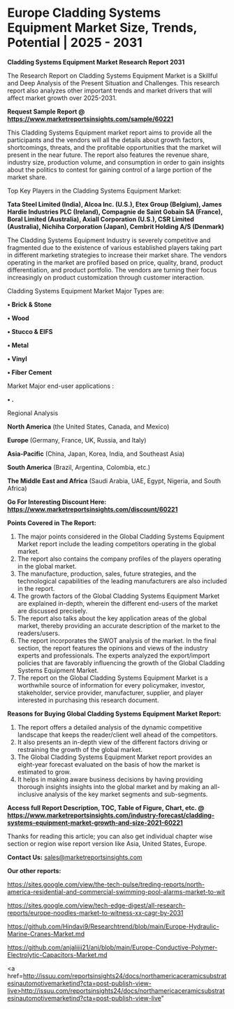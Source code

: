  # Europe Cladding Systems Equipment Market Size, Trends, Potential | 2025 - 2031

<strong>Cladding Systems Equipment Market Research Report 2031</strong>

The Research Report on Cladding Systems Equipment Market is a Skillful and Deep Analysis of the Present Situation and Challenges. This research report also analyzes other important trends and market drivers that will affect market growth over 2025-2031.

<strong>Request Sample Report @ <a href=https://www.marketreportsinsights.com/sample/60221>https://www.marketreportsinsights.com/sample/60221</a></strong>

This Cladding Systems Equipment market report aims to provide all the participants and the vendors will all the details about growth factors, shortcomings, threats, and the profitable opportunities that the market will present in the near future. The report also features the revenue share, industry size, production volume, and consumption in order to gain insights about the politics to contest for gaining control of a large portion of the market share.

Top Key Players in the Cladding Systems Equipment Market:

<strong>Tata Steel Limited (India), Alcoa Inc. (U.S.), Etex Group (Belgium), James Hardie Industries PLC (Ireland), Compagnie de Saint Gobain SA (France), Boral Limited (Australia), Axiall Corporation (U.S.), CSR Limited (Australia), Nichiha Corporation (Japan), Cembrit Holding A/S (Denmark)</strong>

The Cladding Systems Equipment Industry is severely competitive and fragmented due to the existence of various established players taking part in different marketing strategies to increase their market share. The vendors operating in the market are profiled based on price, quality, brand, product differentiation, and product portfolio. The vendors are turning their focus increasingly on product customization through customer interaction.

Cladding Systems Equipment Market Major Types are:

<strong>• Brick & Stone

• Wood

• Stucco & EIFS

• Metal

• Vinyl

• Fiber Cement</strong>

Market Major end-user applications :

<strong>• .</strong>

Regional Analysis

</u><strong><b>North America</b></strong> (the United States, Canada, and Mexico)

<strong><b>Europe </b></strong>(Germany, France, UK, Russia, and Italy)

<strong><b>Asia-Pacific</b></strong> (China, Japan, Korea, India, and Southeast Asia)

<strong><b>South America</b></strong> (Brazil, Argentina, Colombia, etc.)

<strong><b>The Middle East and Africa</b></strong> (Saudi Arabia, UAE, Egypt, Nigeria, and South Africa)

<strong>Go For Interesting Discount Here: <a href=https://www.marketreportsinsights.com/discount/60221>https://www.marketreportsinsights.com/discount/60221</a></strong>

<strong>Points Covered in The Report:</strong>
<ol>
  <li>The major points considered in the Global Cladding Systems Equipment Market report include the leading competitors operating in the global market.</li>
  <li>The report also contains the company profiles of the players operating in the global market.</li>
  <li>The manufacture, production, sales, future strategies, and the technological capabilities of the leading manufacturers are also included in the report.</li>
  <li>The growth factors of the Global Cladding Systems Equipment Market are explained in-depth, wherein the different end-users of the market are discussed precisely.</li>
  <li>The report also talks about the key application areas of the global market, thereby providing an accurate description of the market to the readers/users.</li>
  <li>The report incorporates the SWOT analysis of the market. In the final section, the report features the opinions and views of the industry experts and professionals. The experts analyzed the export/import policies that are favorably influencing the growth of the Global Cladding Systems Equipment Market.</li>
  <li>The report on the Global Cladding Systems Equipment Market is a worthwhile source of information for every policymaker, investor, stakeholder, service provider, manufacturer, supplier, and player interested in purchasing this research document.</li>
</ol>
<strong>Reasons for Buying Global Cladding Systems Equipment Market Report:</strong>

<ol>
  <li>The report offers a detailed analysis of the dynamic competitive landscape that keeps the reader/client well ahead of the competitors.</li>
  <li>It also presents an in-depth view of the different factors driving or restraining the growth of the global market.</li>
  <li>The Global Cladding Systems Equipment Market report provides an eight-year forecast evaluated on the basis of how the market is estimated to grow.</li>
  <li>It helps in making aware business decisions by having providing thorough insights insights into the global market and by making an all-inclusive analysis of the key market segments and sub-segments.</li>
</ol>
<strong>Access full Report Description, TOC, Table of Figure, Chart, etc. @ <a href=https://www.marketreportsinsights.com/industry-forecast/cladding-systems-equipment-market-growth-and-size-2021-60221>https://www.marketreportsinsights.com/industry-forecast/cladding-systems-equipment-market-growth-and-size-2021-60221</a></strong>


Thanks for reading this article; you can also get individual chapter wise section or region wise report version like Asia, United States, Europe.

<strong>Contact Us:</strong>
sales@marketreportsinsights.com

<strong>Our other reports:</strong>

<a href=https://sites.google.com/view/the-tech-pulse/treding-reports/north-america-residential-and-commercial-swimming-pool-alarms-market-to-wit>https://sites.google.com/view/the-tech-pulse/treding-reports/north-america-residential-and-commercial-swimming-pool-alarms-market-to-wit</a>

<a href=https://sites.google.com/view/tech-edge-digest/all-research-reports/europe-noodles-market-to-witness-xx-cagr-by-2031>https://sites.google.com/view/tech-edge-digest/all-research-reports/europe-noodles-market-to-witness-xx-cagr-by-2031</a>

<a href=https://github.com/Hindavi9/Researchtrend/blob/main/Europe-Hydraulic-Marine-Cranes-Market.md>https://github.com/Hindavi9/Researchtrend/blob/main/Europe-Hydraulic-Marine-Cranes-Market.md</a>

<a href=https://github.com/anjaliiii21/ani/blob/main/Europe-Conductive-Polymer-Electrolytic-Capacitors-Market.md>https://github.com/anjaliiii21/ani/blob/main/Europe-Conductive-Polymer-Electrolytic-Capacitors-Market.md</a>

<a href=http://issuu.com/reportsinsights24/docs/northamericaceramicsubstratesinautomotivemarketind?cta=post-publish-view-live>http://issuu.com/reportsinsights24/docs/northamericaceramicsubstratesinautomotivemarketind?cta=post-publish-view-live</a>"
